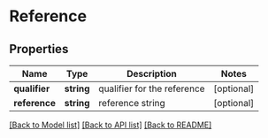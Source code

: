 # Reference

## Properties
Name | Type | Description | Notes
------------ | ------------- | ------------- | -------------
**qualifier** | **string** | qualifier for the reference | [optional] 
**reference** | **string** | reference string | [optional] 

[[Back to Model list]](../../README.md#documentation-for-models) [[Back to API list]](../../README.md#documentation-for-api-endpoints) [[Back to README]](../../README.md)

